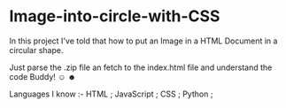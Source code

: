 # Image-into-circle-with-CSS
In this project I've told that how to put an Image in a HTML Document in a circular shape.

Just parse the .zip file an fetch to the index.html file and understand the code Buddy! 
☺
☻

Languages I know :- HTML ; JavaScript ; CSS ; Python ; 
